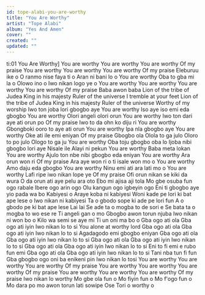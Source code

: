 ```yaml
---
id: tope-alabi-you-are-worthy
title: "You Are Worthy"
artist: "Tope Alabi"
album: "Yes And Amen"
cover: ""
created: ""
updated: ""
---
```


ti:01 You Are Worthy]
You are worthy
You are worthy
You are worthy
Of my praise
You are worthy
You are worthy
You are worthy
Of my praise
Eleburuu ike o
O ranmo nise faya ti o
Aran ni bani lo o
You are worthy
Oba to gba mi la o
Olowo ino o
Iwo nikan logo ye o
You are worthy
You are worthy
You are worthy
You are worthy
Of my praise
Baba awon baba
Lion of the tribe of Judea
King in his majesty
Ruler of the universe
I tremble at your feet
Lion of the tribe of Judea
King in his majesty
Ruler of the universe
Worthy of my worship
Iwo ton joba lori gbogbo aye
You are worthy
Iso aye iso emi eda gbogbo
You are worthy
Olori angeli olori orun
You are worthy
Iwo ton dari aye ati orun po
Of my praise
Iwo to da ohn ko diju ri
You are worthy
Gbongboki ooro to aye ati orun
You are worthy
Ipa nla gbogbo aye
You are worthy
Oke ati ile emi eniyan
Of my praise
Gbogbo ola
Olola to ga julo
Oloro to po julo
Ologo to ga ju
You are worthy
Oba toju gbogbo oba lo
Ijoba nibi gbogbo lori aye
Nisale ile
Alayi ni pekun
You are worthy
Baba meta lokan
You are worthy
Ajulo ton nbe nibi gbogbo eda eniyan
You are worthy
Ara orun won ri
Of my praise
Ara aye won ri o ti isale won mo o
You are worthy
Amo daju eda gbogbo
You are worthy
Ninu emi ati ara lati mo o
You are worthy
Lafi ripe iwo nikan lope ye
Of my praise
Ofi orun nikan se kiki da wura
O da orun ati aye pelu ara oto
Ebo mi ajisa aji tola
Mo gbe osuba fun ogo rabale
Ibere ogo arin ogo
Olu kangun ogo igbeyin ogo
Eni ti gbogbo aye yio pada wa bo
Kabiyesi o
Araye koba ni kabiyesi
Woni kade pe lori ki bat ape lese o
Iwo nikan ni kabiyesi
Ta o gbodo sope ki ade pe lori fun
A o gbodo pe ki bat ape lese
Lai lai
Se ade ta o mogba to de sori e
Se bata ta o mogba to wo ese re
Ti angeli gan o mo
Gbogbo awon torun njuba
Iwo nikan ni won bo o
Kilo wa semi se aye mi
Ti un oni ma bo o
Gba ogo ati ola
Gba ogo ati iyin
Iwo nikan lo to si
You alone at worthy lord
Gba ogo ati ola
Gba ogo ati iyin
Iwo nikan lo to si
Agadagodo emi gbogbo eniyan
Gba ogo ati ola
Gba ogo ati iyin
Iwo nikan lo to si
Gba ogo ati ola
Gba ogo ati iyin
Iwo nikan lo to si
Gba ogo ati ola
Gba ogo ati iyin
Iwo nikan lo to si
Eni to fi emi e rubo fun emi
Gba ogo ati ola
Gba ogo ati iyin
Iwo nikan lo to si
Tani nba tun fi fun
Gba gbogbo ogo oni ba enikeni pin
Iwo nikan lo tosi
You are worthy
You are worthy
You are worthy
Of my praise
You are worthy
You are worthy
You are worthy
Of my praise
You are worthy
You are worthy
You are worthy
Of my praise
Iwo nikan lo worthy
Mo gbe ola fun o
Mo fiyin fun o
Mo f'ogo fun o
Mo dara po mo awon torun lati sowipe
Ose
Tori o worthy o